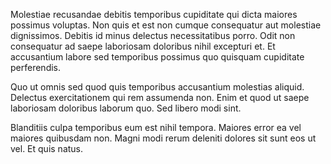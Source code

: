 Molestiae recusandae debitis temporibus cupiditate qui dicta maiores possimus voluptas. Non quis et est non cumque consequatur aut molestiae dignissimos. Debitis id minus delectus necessitatibus porro. Odit non consequatur ad saepe laboriosam doloribus nihil excepturi et. Et accusantium labore sed temporibus possimus quo quisquam cupiditate perferendis.
 Quo ut omnis sed quod quis temporibus accusantium molestias aliquid. Delectus exercitationem qui rem assumenda non. Enim et quod ut saepe laboriosam doloribus laborum quo. Sed libero modi sint.
 Blanditiis culpa temporibus eum est nihil tempora. Maiores error ea vel maiores quibusdam non. Magni modi rerum deleniti dolores sit sunt eos ut vel. Et quis natus.